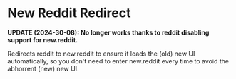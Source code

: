 # New Reddit Redirect

**UPDATE (2024-30-08): No longer works thanks to reddit disabling support for new.reddit.**

Redirects reddit to new.reddit to ensure it loads the (old) new UI automatically, so you don't need to enter new.reddit every time to avoid the abhorrent (new) new UI.
